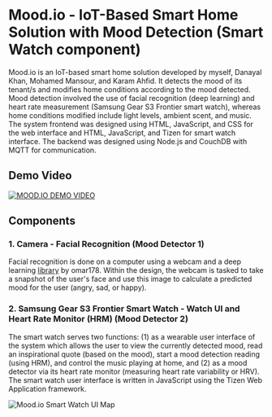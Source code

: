 # Mood.io - IoT-Based Smart Home Solution with Mood Detection (Smart Watch component)
Mood.io is an IoT-based smart home solution developed by myself, Danayal Khan, Mohamed Mansour, and Karam Ahfid. It detects the mood of its tenant/s and modifies home conditions according to the mood detected. Mood detection involved the use of facial recognition (deep learning) and heart rate measurement (Samsung Gear S3 Frontier smart watch), whereas home conditions modified include light levels, ambient scent, and music. The system frontend was designed using HTML, JavaScript, and CSS for the web interface and HTML, JavaScript, and Tizen for smart watch interface. The backend was designed using Node.js and CouchDB with MQTT for communication.

## Demo Video

[![MOOD.IO DEMO VIDEO](http://img.youtube.com/vi/lnXVw-Ndilk/0.jpg)](http://www.youtube.com/watch?v=lnXVw-Ndilk)

## Components

### 1. Camera - Facial Recognition (Mood Detector 1)
Facial recognition is done on a computer using a webcam and a deep learning [library](https://github.com/omar178/Emotion-recognition) by omar178. Within the design, the webcam is tasked to take a snapshot of the user's face and use this image to calculate a predicted mood for the user (angry, sad, or happy).

### 2. Samsung Gear S3 Frontier Smart Watch - Watch UI and Heart Rate Monitor (HRM) (Mood Detector 2)
The smart watch serves two functions: (1) as a wearable user interface of the system which allows the user to view the currently detected mood, read an inspirational quote (based on the mood), start a mood detection reading (using HRM), and control the music playing at home, and (2) as a mood detector via its heart rate monitor (measuring heart rate variability or HRV). The smart watch user interface is written in JavaScript using the Tizen Web Application framework. 

![Mood.io Smart Watch UI Map](https://github.com/BrylleGomez/moodio_watch/blob/working/watch_uimap.png)
